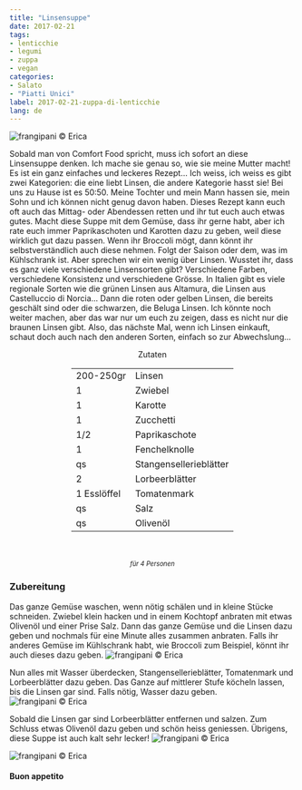 ```yaml
---
title: "Linsensuppe"
date: 2017-02-21
tags:
- lenticchie
- legumi
- zuppa
- vegan
categories:
- Salato
- "Piatti Unici"
label: 2017-02-21-zuppa-di-lenticchie
lang: de
---
```

![](../2017-02-21-zuppa-di-lenticchie/header.jpg "frangipani © Erica")

Sobald man von Comfort Food spricht, muss ich sofort an diese Linsensuppe denken. Ich mache sie genau so, wie sie meine Mutter macht! Es ist ein ganz einfaches und leckeres Rezept... Ich weiss, ich weiss es gibt zwei Kategorien: die eine liebt Linsen, die andere Kategorie hasst sie! Bei uns zu Hause ist es 50:50. Meine Tochter und mein Mann hassen sie, mein Sohn und ich können nicht genug davon haben. Dieses Rezept kann euch oft auch das Mittag- oder Abendessen retten und ihr tut euch auch etwas gutes. Macht diese Suppe mit dem Gemüse, dass ihr gerne habt, aber ich rate euch immer Paprikaschoten und Karotten dazu zu geben, weil diese wirklich gut dazu passen. Wenn ihr Broccoli mögt, dann könnt ihr selbstverständlich auch diese nehmen. Folgt der Saison oder dem, was im Kühlschrank ist. Aber sprechen wir ein wenig über Linsen. Wusstet ihr, dass es ganz viele verschiedene Linsensorten gibt? Verschiedene Farben, verschiedene Konsistenz und verschiedene Grösse. In Italien gibt es viele regionale Sorten wie die grünen Linsen aus Altamura, die Linsen aus Castelluccio di Norcia... Dann die roten oder gelben Linsen, die bereits geschält sind oder die schwarzen, die Beluga Linsen. Ich könnte noch weiter machen, aber das war nur um euch zu zeigen, dass es nicht nur die braunen Linsen gibt. Also, das nächste Mal, wenn ich Linsen einkauft, schaut doch auch nach den anderen Sorten, einfach so zur Abwechslung...


<div id="wrapper" style="text-align: center">
  <div id="yourdiv" style="display: inline-block;">
    <div class="ingredients">
      <div class="ingredients-title">Zutaten</div>
      <table>
        <tbody>
          <tr>
            <td>200-250gr</td>
            <td>Linsen</td>
          </tr>      
          <tr>
            <td>1</td>
            <td>Zwiebel</td>
          </tr>      
          <tr>
            <td>1</td>
            <td>Karotte</td>
          </tr>
          <tr>
            <td>1</td>
            <td>Zucchetti</td>
          </tr>
          <tr>
            <td>1/2</td>
            <td>Paprikaschote</td>
          </tr>
          <tr>
            <td>1</td>
            <td>Fenchelknolle</td>
          </tr>
          <tr>
            <td>qs</td>
            <td>Stangensellerieblätter</td>
          </tr>
          <tr>
            <td>2</td>
            <td>Lorbeerblätter</td>
          </tr>
          <tr>
            <td>1 Esslöffel</td>
            <td>Tomatenmark</td>
          </tr>
          <tr>
            <td>qs</td>
            <td>Salz</td>
          </tr>
          <tr>
            <td>qs</td>
            <td>Olivenöl</td>
          </tr>
        </tbody>
      </table>
      <br></br>
      <i class="pull-right" style="font-size: 80%;">für 4 Personen</i>
    </div>
  </div>
</div>


<h3>
  <font color="grey">
    <i class="fa fa-cogs"></i>
  </font> Zubereitung
</h3>

Das ganze Gemüse waschen, wenn nötig schälen und in kleine Stücke schneiden. Zwiebel klein hacken und in einem Kochtopf anbraten mit etwas Olivenöl und einer Prise Salz. Dann das ganze Gemüse und die Linsen dazu geben und nochmals für eine Minute alles zusammen anbraten. Falls ihr anderes Gemüse im Kühlschrank habt, wie Broccoli zum Beispiel, könnt ihr auch dieses dazu geben.
![](../2017-02-21-zuppa-di-lenticchie/soffritto.jpg "frangipani © Erica")

Nun alles mit Wasser überdecken, Stangensellerieblätter, Tomatenmark und Lorbeerblätter dazu geben. Das Ganze auf mittlerer Stufe köcheln lassen, bis die Linsen gar sind. Falls nötig, Wasser dazu geben.
![](../2017-02-21-zuppa-di-lenticchie/zuppa.jpg "frangipani © Erica")

Sobald die Linsen gar sind Lorbeerblätter entfernen und salzen. Zum Schluss etwas Olivenöl dazu geben und schön heiss geniessen. Übrigens, diese Suppe ist auch kalt sehr lecker!
![](../2017-02-21-zuppa-di-lenticchie/risultato1.jpg "frangipani © Erica")

![](../2017-02-21-zuppa-di-lenticchie/risultato2.jpg "frangipani © Erica")

<h4>Buon appetito
  <font color="red">
    <i class="fa fa-smile-o"></i>
  </font>
</h4>
